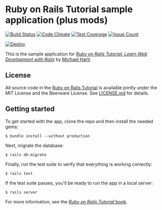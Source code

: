 # Ruby on Rails Tutorial sample application (plus mods)
[![Build Status](https://travis-ci.org/paulfioravanti/sample_app_4th_ed.svg?branch=master)](https://travis-ci.org/paulfioravanti/sample_app_4th_ed) [![Code Climate](https://codeclimate.com/github/paulfioravanti/sample_app_4th_ed/badges/gpa.svg)](https://codeclimate.com/github/paulfioravanti/sample_app_4th_ed) [![Test Coverage](https://codeclimate.com/github/paulfioravanti/sample_app_4th_ed/badges/coverage.svg)](https://codeclimate.com/github/paulfioravanti/sample_app_4th_ed/coverage) [![Issue Count](https://codeclimate.com/github/paulfioravanti/sample_app_4th_ed/badges/issue_count.svg)](https://codeclimate.com/github/paulfioravanti/sample_app_4th_ed)

[![Deploy](https://www.herokucdn.com/deploy/button.svg)](https://heroku.com/deploy)

This is the sample application for
[*Ruby on Rails Tutorial:
Learn Web Development with Rails*](http://www.railstutorial.org/)
by [Michael Hartl](http://www.michaelhartl.com/).

## License

All source code in the [Ruby on Rails Tutorial](http://railstutorial.org/)
is available jointly under the MIT License and the Beerware License. See
[LICENSE.md](LICENSE.md) for details.

## Getting started

To get started with the app, clone the repo and then install the needed gems:

```
$ bundle install --without production
```

Next, migrate the database:

```
$ rails db:migrate
```

Finally, run the test suite to verify that everything is working correctly:

```
$ rails test
```

If the test suite passes, you'll be ready to run the app in a local server:

```
$ rails server
```

For more information, see the
[*Ruby on Rails Tutorial* book](http://www.railstutorial.org/book).

